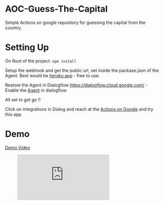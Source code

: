 # AOC-Guess-The-Capital

Simple Actions on google repository for guessing the capital from the country.

# Setting Up

On Root of the project.
`npm install`

Setup the webhook and get the public url, set inside the packase.json of the Agent.
Best would be [heroku app](https://www.heroku.com/) - free to use.

Restore the Agent in Dialogflow <https://dialogflow.cloud.google.com/> - Enable the [Agent](https://github.com/kuldeep-kumar-sharma/aoc-guess-the-capital/blob/master/guess-the-capital.zip) in dialogflow

All set to got go !!

Click on integrations in Dialog and reach at the [Actions on Google](https://console.actions.google.com/) and try this app.

# Demo

[Demo Video](https://github.com/Kuldeep-Kumar-Sharma/AOC-Guess-The-Capital/blob/master/Demo%20Video.mp4)

<!-- blank line -->
<figure class="video_container">
  <iframe src="https://github.com/Kuldeep-Kumar-Sharma/AOC-Guess-The-Capital/blob/master/Demo%20Video.mp4" frameborder="0" allowfullscreen="true"> </iframe>
</figure>
<!-- blank line -->
